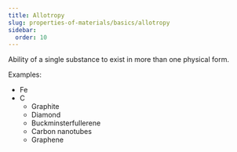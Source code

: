 ```yaml
---
title: Allotropy
slug: properties-of-materials/basics/allotropy
sidebar:
  order: 10
---
```


Ability of a single substance to exist in more than one physical form.

Examples:

- Fe
- C
  - Graphite
  - Diamond
  - Buckminsterfullerene
  - Carbon nanotubes
  - Graphene
